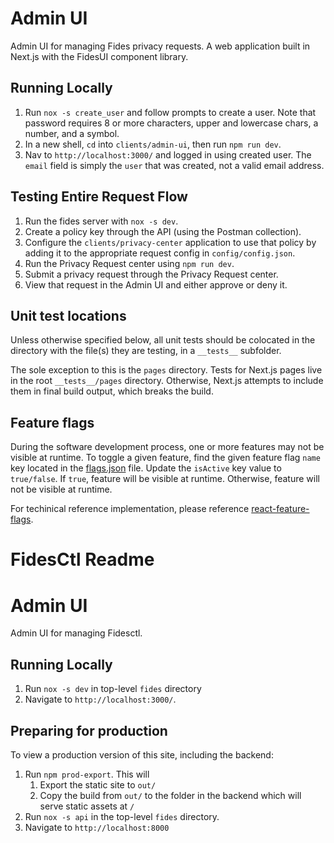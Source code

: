 # Admin UI

Admin UI for managing Fides privacy requests. A web application built in Next.js with the FidesUI component library.

## Running Locally

1. Run `nox -s create_user` and follow prompts to create a user. Note that password requires 8 or more characters, upper and lowercase chars, a number, and a symbol.
2. In a new shell, `cd` into `clients/admin-ui`, then run `npm run dev`.
3. Nav to `http://localhost:3000/` and logged in using created user. The `email` field is simply the `user` that was created, not a valid email address.

## Testing Entire Request Flow

1. Run the fides server with `nox -s dev`.
2. Create a policy key through the API (using the Postman collection).
3. Configure the `clients/privacy-center` application to use that policy by adding it to the appropriate request config in `config/config.json`.
4. Run the Privacy Request center using `npm run dev`.
5. Submit a privacy request through the Privacy Request center.
6. View that request in the Admin UI and either approve or deny it.

## Unit test locations

Unless otherwise specified below, all unit tests should be colocated in the directory with the file(s) they are testing, in a `__tests__` subfolder.

The sole exception to this is the `pages` directory. Tests for Next.js pages live in the root `__tests__/pages` directory. Otherwise, Next.js attempts to include them in final build output, which breaks the build.

## Feature flags
During the software development process, one or more features may not be visible at runtime. To toggle a given feature, find the given feature flag `name` key located in the [flags.json](/clients/admin-ui/srcgs.json) file. Update the `isActive` key value to `true/false`. If `true`, feature will be visible at runtime. Otherwise, feature will not be visible at runtime.

For techinical reference implementation, please reference [react-feature-flags](https://github.com/romaindso/react-feature-flags).






# FidesCtl Readme
# Admin UI

Admin UI for managing Fidesctl.

## Running Locally

1. Run `nox -s dev` in top-level `fides` directory
1. Navigate to `http://localhost:3000/`.

## Preparing for production

To view a production version of this site, including the backend:

1. Run `npm prod-export`. This will
   1. Export the static site to `out/`
   1. Copy the build from `out/` to the folder in the backend which will serve static assets at `/`
1. Run `nox -s api` in the top-level `fides` directory.
1. Navigate to `http://localhost:8000`
